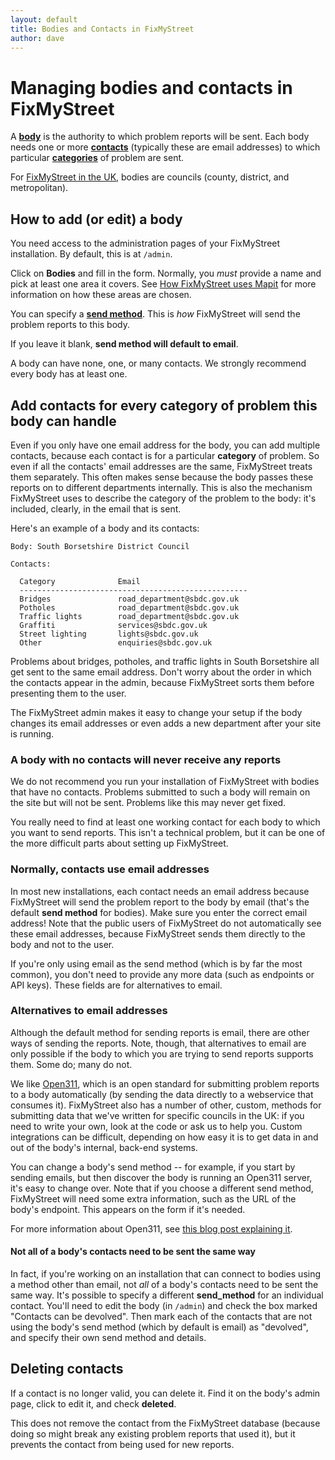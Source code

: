 ```yaml
---
layout: default
title: Bodies and Contacts in FixMyStreet
author: dave
---
```


# Managing bodies and contacts in FixMyStreet

<p class="lead">A <strong><a href="/glossary/#body" class="glossary">body</a></strong> is the authority to which problem
reports will be sent. Each body needs one or more <strong><a href="/glossary/#contact" class="glossary">contacts</a></strong>
(typically these are email addresses) to which particular
<strong><a href="/glossary/#category" class="glossary">categories</a></strong> of problem are sent. </p>

For [FixMyStreet in the UK](http://www.fixmystreet.com/), bodies are councils (county, district, and metropolitan).

## How to add (or edit) a body

You need access to the administration pages of your FixMyStreet installation.
By default, this is at `/admin`.

Click on **Bodies** and fill in the form. Normally, you _must_ provide a name
and pick at least one area it covers. See [How FixMyStreet uses
Mapit](fms_and_mapit) for more information on how these areas are chosen.

You can specify a <strong><a href="/glossary/#send-method" class="glossary">send method</a></strong>. This is *how* FixMyStreet will send the
problem reports to this body. 

If you leave it blank, **send method will default to email**.

A body can have none, one, or many contacts. We strongly recommend every body
has at least one.

## Add contacts for every category of problem this body can handle

Even if you only have one email address for the body, you can add multiple
contacts, because each contact is for a particular **category** of problem. So
even if all the contacts' email addresses are the same, FixMyStreet treats
them separately. This often makes sense because the body passes these reports
on to different departments internally. This is also the mechanism FixMyStreet
uses to describe the category of the problem to the body: it's included,
clearly, in the email that is sent.

Here's an example of a body and its contacts:

    Body: South Borsetshire District Council

    Contacts:
    
      Category              Email
      ---------------------------------------------------
      Bridges               road_department@sbdc.gov.uk
      Potholes              road_department@sbdc.gov.uk
      Traffic lights        road_department@sbdc.gov.uk
      Graffiti              services@sbdc.gov.uk
      Street lighting       lights@sbdc.gov.uk
      Other                 enquiries@sbdc.gov.uk

Problems about bridges, potholes, and traffic lights in South Borsetshire all
get sent to the same email address. Don't worry about the order in which the
contacts appear in the admin, because FixMyStreet sorts them before presenting
them to the user.

The FixMyStreet admin makes it easy to change your setup if the body changes
its email addresses or even adds a new department after your site is running.

<div class="attention-box warning">
<h3>A body with no contacts will never receive any reports</h3>
<p>
We do not recommend you run your installation of FixMyStreet with bodies that
have no contacts. Problems submitted to such a body will remain on the site
but will not be sent. Problems like this may never get fixed. 
</p>
<p>
You really need to find at least one working contact for each body to which
you want to send reports. This isn't a technical problem, but it can be one of
the more difficult parts about setting up FixMyStreet.
</p>
</div>

### Normally, contacts use email addresses

In most new installations, each contact needs an email address because
FixMyStreet will send the problem report to the body by email (that's the
default **send method** for bodies). Make sure you enter the correct email
address! Note that the public users of FixMyStreet do not automatically see
these email addresses, because FixMyStreet sends them directly to the body and
not to the user.

If you're only using email as the send method (which is by far the most
common), you don't need to provide any more data (such as endpoints or API
keys). These fields are for alternatives to email.

### Alternatives to email addresses

Although the default method for sending reports is email, there are other ways
of sending the reports. Note, though, that alternatives to email are only
possible if the body to which you are trying to send reports supports them.
Some do; many do not.

We like [Open311](http://www.open311.org/), which is an open standard for
submitting problem reports to a body automatically (by sending the data
directly to a webservice that consumes it). FixMyStreet also has a number of
other, custom, methods for submitting data that we've written for specific
councils in the UK: if you need to write your own, look at the code or ask us
to help you. Custom integrations can be difficult, depending on how easy it is
to get data in and out of the body's internal, back-end systems.

You can change a body's send method -- for example, if you start by sending
emails, but then discover the body is running an Open311 server, it's easy to
change over. Note that if you choose a different send method, FixMyStreet will
need some extra information, such as the URL of the body's endpoint. This
appears on the form if it's needed.

For more information about Open311, see [this blog post explaining
it](http://www.mysociety.org/blog/open311-explained).

#### Not all of a body's contacts need to be sent the same way

In fact, if you're working on an installation that can connect to bodies using
a method other than email, not *all* of a body's contacts need to be sent the
same way. It's possible to specify a different **send_method** for an
individual contact. You'll need to edit the body (in `/admin`) and check the
box marked "Contacts can be devolved". Then mark each of the contacts that are
not using the body's send method (which by default is email) as "devolved",
and specify their own send method and details.

## Deleting contacts

If a contact is no longer valid, you can delete it. Find it on the body's admin page, click to edit it, and check **deleted**. 

This does not remove the contact from the FixMyStreet database (because doing
so might break any existing problem reports that used it), but it prevents the
contact from being used for new reports.


